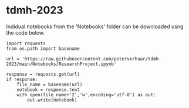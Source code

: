 # tdmh-2023


Indidual notebooks from the 'Notebooks' folder can be downloaded usng the code below.

```
import requests
from os.path import basename

url = 'https://raw.githubusercontent.com/peterverhaar/tdmh-2023/main/Notebooks/ResearchProject.ipynb'

response = requests.get(url)
if response:
    file_name = basename(url)
    notebook = response.text
    with open(file_name+'2','w',encoding='utf-8') as out:
        out.write(notebook)
```
